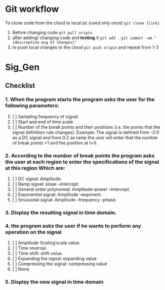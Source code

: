 # Git workflow
To clone code from the cloud to local pc (used only once)
`git clone {link}`
1. Before changing code
`git pull origin`
2. after adding/ changing code and **testing** it
`git add .`
`git commit -am "{descreptive msg of changes}"`
3. to push local changes to the cloud
`git push origin`
and repeat from 1-3


# Sig_Gen
## Checklist

### 1. When the program starts the program asks the user for the following parameters:
1. [ ] Sampling frequency of signal. 
2. [ ] Start and end of time scale 
3. [ ] Number of the break points and their positions (i.e. the points that the signal definition rule changes). Example: The signal is defined from -2:0 as a DC signal and from 0:2 as ramp the user will  enter that the number of break points =1 and the position at t=0. 

### 2. According to the number of break points the program asks the user at each region to enter the specifications of the signal at this region Which are:
1. [ ] DC signal: Amplitude. 
2. [ ] Ramp signal: slope –intercept. 
2. [ ] General order polynomial: Amplitude-power –intercept.
4. [ ] Exponential signal: Amplitude –exponent. 
5. [ ] Sinusoidal signal: Amplitude –frequency –phase.

### 3. Display the resulting signal in time domain.

### 4. the program asks the user if he wants to perform any operation on the signal
1. [ ] Amplitude Scaling:scale value. 
2. [ ] Time  reversal. 
2. [ ] Time  shift: shift value. 
4. [ ] Expanding the signal: expanding value
5. [ ] Compressing the signal: compressing value
6. [ ] None

### 5. Display the new signal in time domain
